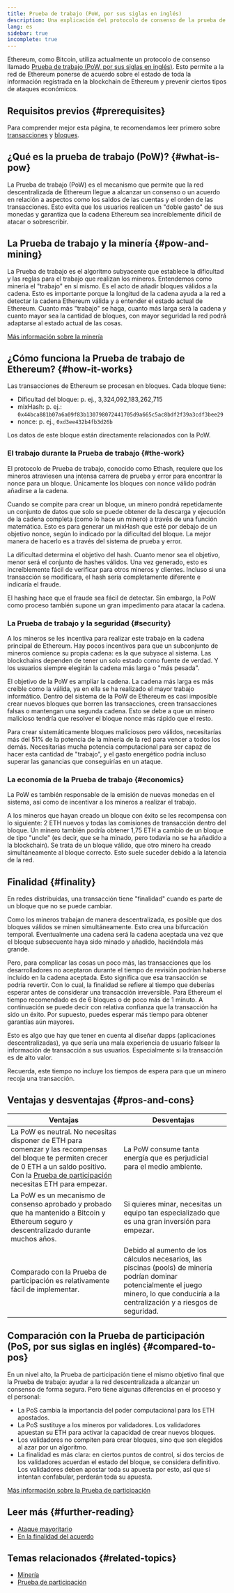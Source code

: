 ```yaml
---
title: Prueba de trabajo (PoW, por sus siglas en inglés)
description: Una explicación del protocolo de consenso de la prueba de trabajo y su función en Ethereum.
lang: es
sidebar: true
incomplete: true
---
```


Ethereum, como Bitcoin, utiliza actualmente un protocolo de consenso llamado [Prueba de trabajo (PoW, por sus siglas en inglés)](https://en.wikipedia.org/wiki/Proof_of_work). Esto permite a la red de Ethereum ponerse de acuerdo sobre el estado de toda la información registrada en la blockchain de Ethereum y prevenir ciertos tipos de ataques económicos.

## Requisitos previos {#prerequisites}

Para comprender mejor esta página, te recomendamos leer primero sobre [transacciones](/en/developers/docs/transactions/) y [bloques](/en/developers/docs/blocks/).

## ¿Qué es la prueba de trabajo (PoW)? {#what-is-pow}

La Prueba de trabajo (PoW) es el mecanismo que permite que la red descentralizada de Ethereum llegue a alcanzar un consenso o un acuerdo en relación a aspectos como los saldos de las cuentas y el orden de las transacciones. Esto evita que los usuarios realicen un "doble gasto" de sus monedas y garantiza que la cadena Ethereum sea increíblemente difícil de atacar o sobrescribir.

## La Prueba de trabajo y la minería {#pow-and-mining}

La Prueba de trabajo es el algoritmo subyacente que establece la dificultad y las reglas para el trabajo que realizan los mineros. Entendemos como minería el "trabajo" en sí mismo. Es el acto de añadir bloques válidos a la cadena. Esto es importante porque la longitud de la cadena ayuda a la red a detectar la cadena Ethereum válida y a entender el estado actual de Ethereum. Cuanto más "trabajo" se haga, cuanto más larga será la cadena y cuanto mayor sea la cantidad de bloques, con mayor seguridad la red podrá adaptarse al estado actual de las cosas.

[Más información sobre la minería](/developers/docs/consensus-mechanisms/pow/mining/)

## ¿Cómo funciona la Prueba de trabajo de Ethereum? {#how-it-works}

Las transacciones de Ethereum se procesan en bloques. Cada bloque tiene:

- Dificultad del bloque: p. ej., 3,324,092,183,262,715
- mixHash: p. ej.: `0x44bca881b07a6a09f83b130798072441705d9a665c5ac8bdf2f39a3cdf3bee29`
- nonce: p. ej., `0xd3ee432b4fb3d26b`

Los datos de este bloque están directamente relacionados con la PoW.

### El trabajo durante la Prueba de trabajo {#the-work}

El protocolo de Prueba de trabajo, conocido como Ethash, requiere que los mineros atraviesen una intensa carrera de prueba y error para encontrar la nonce para un bloque. Únicamente los bloques con nonce válido podrán añadirse a la cadena.

Cuando se compite para crear un bloque, un minero pondrá repetidamente un conjunto de datos que solo se puede obtener de la descarga y ejecución de la cadena completa (como lo hace un minero) a través de una función matemática. Esto es para generar un mixHash que esté por debajo de un objetivo nonce, según lo indicado por la dificultad del bloque. La mejor manera de hacerlo es a través del sistema de prueba y error.

La dificultad determina el objetivo del hash. Cuanto menor sea el objetivo, menor será el conjunto de hashes válidos. Una vez generado, esto es increíblemente fácil de verificar para otros mineros y clientes. Incluso si una transacción se modificara, el hash sería completamente diferente e indicaría el fraude.

El hashing hace que el fraude sea fácil de detectar. Sin embargo, la PoW como proceso también supone un gran impedimento para atacar la cadena.

### La Prueba de trabajo y la seguridad {#security}

A los mineros se les incentiva para realizar este trabajo en la cadena principal de Ethereum. Hay pocos incentivos para que un subconjunto de mineros comience su propia cadena: es la que subyace al sistema. Las blockchains dependen de tener un solo estado como fuente de verdad. Y los usuarios siempre elegirán la cadena más larga o "más pesada".

El objetivo de la PoW es ampliar la cadena. La cadena más larga es más creíble como la válida, ya en ella se ha realizado el mayor trabajo informático. Dentro del sistema de la PoW de Ethereum es casi imposible crear nuevos bloques que borren las transacciones, creen transacciones falsas o mantengan una segunda cadena. Esto se debe a que un minero malicioso tendría que resolver el bloque nonce más rápido que el resto.

Para crear sistemáticamente bloques maliciosos pero válidos, necesitarías más del 51% de la potencia de la míneria de la red para vencer a todos los demás. Necesitarías mucha potencia computacional para ser capaz de hacer esta cantidad de "trabajo", y el gasto energético podría incluso superar las ganancias que conseguirías en un ataque.

### La economía de la Prueba de trabajo {#economics}

La PoW es también responsable de la emisión de nuevas monedas en el sistema, así como de incentivar a los mineros a realizar el trabajo.

A los mineros que hayan creado un bloque con éxito se les recompensa con lo siguiente: 2 ETH nuevos y todas las comisiones de transacción dentro del bloque. Un minero también podría obtener 1,75 ETH a cambio de un bloque de tipo "uncle" (es decir, que se ha minado, pero todavía no se ha añadido a la blockchain). Se trata de un bloque válido, que otro minero ha creado simultáneamente al bloque correcto. Esto suele suceder debido a la latencia de la red.

## Finalidad {#finality}

En redes distribuidas, una transacción tiene "finalidad" cuando es parte de un bloque que no se puede cambiar.

Como los mineros trabajan de manera descentralizada, es posible que dos bloques válidos se minen simultáneamente. Esto crea una bifurcación temporal. Eventualmente una cadena será la cadena aceptada una vez que el bloque subsecuente haya sido minado y añadido, haciéndola más grande.

Pero, para complicar las cosas un poco más, las transacciones que los desarrolladores no aceptaron durante el tiempo de revisión podrían haberse incluido en la cadena aceptada. Esto significa que esa transacción se podría revertir. Con lo cual, la finalidad se refiere al tiempo que deberías esperar antes de considerar una transacción irreversible. Para Ethereum el tiempo recomendado es de 6 bloques o de poco más de 1 minuto. A continuación se puede decir con relativa confianza que la transacción ha sido un éxito. Por supuesto, puedes esperar más tiempo para obtener garantías aún mayores.

Esto es algo que hay que tener en cuenta al diseñar dapps (aplicaciones descentralizadas), ya que sería una mala experiencia de usuario falsear la información de transacción a sus usuarios. Especialmente si la transacción es de alto valor.

Recuerda, este tiempo no incluye los tiempos de espera para que un minero recoja una transacción.

## Ventajas y desventajas {#pros-and-cons}

| Ventajas                                                                                                                                                                                                                                             | Desventajas                                                                                                                                                                                   |
| ---------------------------------------------------------------------------------------------------------------------------------------------------------------------------------------------------------------------------------------------------- | --------------------------------------------------------------------------------------------------------------------------------------------------------------------------------------------- |
| La PoW es neutral. No necesitas disponer de ETH para comenzar y las recompensas del bloque te permiten crecer de 0 ETH a un saldo positivo. Con la [Prueba de participación](/developers/docs/consensus-mechanisms/pos/) necesitas ETH para empezar. | La PoW consume tanta energía que es perjudicial para el medio ambiente.                                                                                                                       |
| La PoW es un mecanismo de consenso aprobado y probado que ha mantenido a Bitcoin y Ethereum seguro y descentralizado durante muchos años.                                                                                                            | Si quieres minar, necesitas un equipo tan especializado que es una gran inversión para empezar.                                                                                               |
| Comparado con la Prueba de participación es relativamente fácil de implementar.                                                                                                                                                                      | Debido al aumento de los cálculos necesarios, las piscinas (pools) de minería podrían dominar potencialmente el juego minero, lo que conduciría a la centralización y a riesgos de seguridad. |

## Comparación con la Prueba de participación (PoS, por sus siglas en inglés) {#compared-to-pos}

En un nivel alto, la Prueba de participación tiene el mismo objetivo final que la Prueba de trabajo: ayudar a la red descentralizada a alcanzar un consenso de forma segura. Pero tiene algunas diferencias en el proceso y el personal:

- La PoS cambia la importancia del poder computacional para los ETH apostados.
- La PoS sustituye a los mineros por validadores. Los validadores apuestan su ETH para activar la capacidad de crear nuevos bloques.
- Los validadores no compiten para crear bloques, sino que son elegidos al azar por un algoritmo.
- La finalidad es más clara: en ciertos puntos de control, si dos tercios de los validadores acuerdan el estado del bloque, se considera definitivo. Los validadores deben apostar toda su apuesta por esto, así que si intentan confabular, perderán toda su apuesta.

[Más información sobre la Prueba de participación](/developers/docs/consensus-mechanisms/pos/)

## Leer más {#further-reading}

- [Ataque mayoritario](https://en.bitcoin.it/wiki/Majority_attack)
- [En la finalidad del acuerdo](https://blog.ethereum.org/2016/05/09/on-settlement-finality/)

## Temas relacionados {#related-topics}

- [Minería](/developers/docs/consensus-mechanisms/pow/mining/)
- [Prueba de participación](/developers/docs/consensus-mechanisms/pos/)
